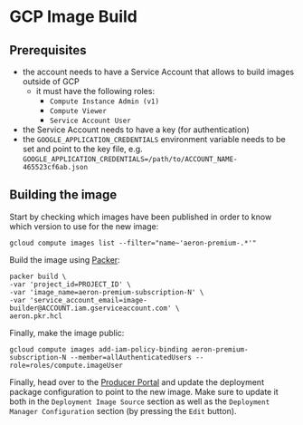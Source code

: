 # GCP Image Build

## Prerequisites

- the account needs to have a Service Account that allows to build images outside of GCP
  - it must have the following roles:
    - `Compute Instance Admin (v1)` 
    - `Compute Viewer`
    - `Service Account User`
- the Service Account needs to have a key (for authentication)
- the `GOOGLE_APPLICATION_CREDENTIALS` environment variable needs to be set and point to the key file, e.g. `GOOGLE_APPLICATION_CREDENTIALS=/path/to/ACCOUNT_NAME-465523cf6ab.json` 

## Building the image

Start by checking which images have been published in order to know which version to use for the new image:

```shell
gcloud compute images list --filter="name~'aeron-premium-.*'"
```

Build the image using [Packer](https://www.packer.io/):

```shell
packer build \
-var 'project_id=PROJECT_ID' \
-var 'image_name=aeron-premium-subscription-N' \
-var 'service_account_email=image-builder@ACCOUNT.iam.gserviceaccount.com' \
aeron.pkr.hcl
```

Finally, make the image public:

```shell
gcloud compute images add-iam-policy-binding aeron-premium-subscription-N --member=allAuthenticatedUsers --role=roles/compute.imageUser
```

Finally, head over to the [Producer Portal](https://console.cloud.google.com/producer-portal) and update the deployment package configuration to point to the new image. Make sure to update it both in the `Deployment Image Source` section as well as the `Deployment Manager Configuration` section (by pressing the `Edit` button).